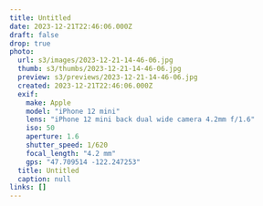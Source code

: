 ```yaml
---
title: Untitled
date: 2023-12-21T22:46:06.000Z
draft: false
drop: true
photo:
  url: s3/images/2023-12-21-14-46-06.jpg
  thumb: s3/thumbs/2023-12-21-14-46-06.jpg
  preview: s3/previews/2023-12-21-14-46-06.jpg
  created: 2023-12-21T22:46:06.000Z
  exif:
    make: Apple
    model: "iPhone 12 mini"
    lens: "iPhone 12 mini back dual wide camera 4.2mm f/1.6"
    iso: 50
    aperture: 1.6
    shutter_speed: 1/620
    focal_length: "4.2 mm"
    gps: "47.709514 -122.247253"
  title: Untitled
  caption: null
links: []
---
```


